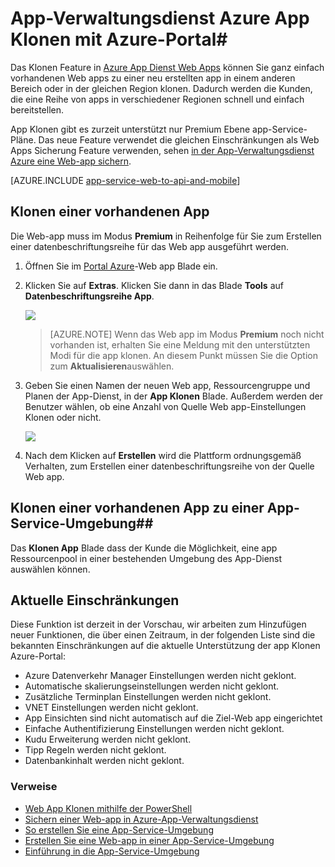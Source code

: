 <properties
    pageTitle="Web App Klonen mit Azure-Portal"
    description="Erfahren Sie, wie Ihre Web Apps neue Web Apps mit Azure-Portal klonen."
    services="app-service\web"
    documentationCenter=""
    authors="ahmedelnably"
    manager="stefsch"
    editor=""/>

<tags
    ms.service="app-service-web"
    ms.workload="web"
    ms.tgt_pltfrm="na"
    ms.devlang="na"
    ms.topic="article"
    ms.date="03/08/2016"
    ms.author="ahmedelnably"/>

# <a name="azure-app-service-app-cloning-using-azure-portal"></a>App-Verwaltungsdienst Azure App Klonen mit Azure-Portal#

Das Klonen Feature in [Azure App Dienst Web Apps](http://go.microsoft.com/fwlink/?LinkId=529714) können Sie ganz einfach vorhandenen Web apps zu einer neu erstellten app in einem anderen Bereich oder in der gleichen Region klonen. Dadurch werden die Kunden, die eine Reihe von apps in verschiedener Regionen schnell und einfach bereitstellen.

App Klonen gibt es zurzeit unterstützt nur Premium Ebene app-Service-Pläne. Das neue Feature verwendet die gleichen Einschränkungen als Web Apps Sicherung Feature verwenden, sehen [in der App-Verwaltungsdienst Azure eine Web-app sichern](web-sites-backup.md).

[AZURE.INCLUDE [app-service-web-to-api-and-mobile](../../includes/app-service-web-to-api-and-mobile.md)] 


## <a name="cloning-an-existing-app"></a>Klonen einer vorhandenen App ##

Die Web-app muss im Modus **Premium** in Reihenfolge für Sie zum Erstellen einer datenbeschriftungsreihe für das Web app ausgeführt werden.

1. Öffnen Sie im [Portal Azure](https://portal.azure.com/)-Web app Blade ein.
2. Klicken Sie auf **Extras**. Klicken Sie dann in das Blade **Tools** auf **Datenbeschriftungsreihe App**.

    ![][1]

    > [AZURE.NOTE]
    > Wenn das Web app im Modus **Premium** noch nicht vorhanden ist, erhalten Sie eine Meldung mit den unterstützten Modi für die app klonen. An diesem Punkt müssen Sie die Option zum **Aktualisieren**auswählen.
    
3. Geben Sie einen Namen der neuen Web app, Ressourcengruppe und Planen der App-Dienst, in der **App Klonen** Blade. Außerdem werden der Benutzer wählen, ob eine Anzahl von Quelle Web app-Einstellungen Klonen oder nicht.

    ![][2]

4. Nach dem Klicken auf **Erstellen** wird die Plattform ordnungsgemäß Verhalten, zum Erstellen einer datenbeschriftungsreihe von der Quelle Web app.

## <a name="cloning-an-existing-app-to-an-app-service-environment"></a>Klonen einer vorhandenen App zu einer App-Service-Umgebung##

Das **Klonen App** Blade dass der Kunde die Möglichkeit, eine app Ressourcenpool in einer bestehenden Umgebung des App-Dienst auswählen können.

## <a name="current-restrictions"></a>Aktuelle Einschränkungen ##

Diese Funktion ist derzeit in der Vorschau, wir arbeiten zum Hinzufügen neuer Funktionen, die über einen Zeitraum, in der folgenden Liste sind die bekannten Einschränkungen auf die aktuelle Unterstützung der app Klonen Azure-Portal:

- Azure Datenverkehr Manager Einstellungen werden nicht geklont.
- Automatische skalierungseinstellungen werden nicht geklont.
- Zusätzliche Terminplan Einstellungen werden nicht geklont.
- VNET Einstellungen werden nicht geklont.
- App Einsichten sind nicht automatisch auf die Ziel-Web app eingerichtet
- Einfache Authentifizierung Einstellungen werden nicht geklont.
- Kudu Erweiterung werden nicht geklont.
- Tipp Regeln werden nicht geklont.
- Datenbankinhalt werden nicht geklont.


### <a name="references"></a>Verweise ###
- [Web App Klonen mithilfe der PowerShell](app-service-web-app-cloning.md)
- [Sichern einer Web-app in Azure-App-Verwaltungsdienst](web-sites-backup.md)
- [So erstellen Sie eine App-Service-Umgebung](app-service-web-how-to-create-an-app-service-environment.md)
- [Erstellen Sie eine Web-app in einer App-Service-Umgebung](app-service-web-how-to-create-a-web-app-in-an-ase.md)
- [Einführung in die App-Service-Umgebung](app-service-app-service-environment-intro.md)

<!--Image references-->
[1]: ./media/app-service-web-app-cloning-portal/CloningBlade.png
[2]: ./media/app-service-web-app-cloning-portal/CloneSettings.png